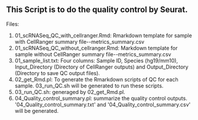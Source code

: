 ## This Script is to do the quality control by Seurat.

Files:
1) 01_scRNASeq_QC_with_cellranger.Rmd: Rmarkdown template for sample with CellRanger summary file--metrics_summary.csv
2) 01_scRNASeq_QC_without_cellranger.Rmd: Markdown template for sample without CellRanger summary file--metrics_summary.csv
3) 01_sample_list.txt: Four columns: Sample ID, Species (hg19/mm10), Input_Directory (Directory of CellRanger outputs) and Output_Directory (Directory to save QC output files). 
4) 02_get_Rmd.pl: To generate the Rmarkdown scripts of QC for each sample. 03_run_QC.sh will be generated to run these scripts.
5) 03_run_QC.sh: generaged by 02_get_Rmd.pl.
6) 04_Quality_control_summary.pl: summarize the quality control outputs. '04_Quality_control_summary.txt' and '04_Quality_control_summary.csv' will be generated.
